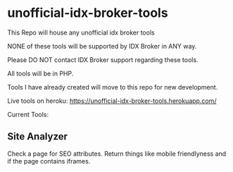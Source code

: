 # unofficial-idx-broker-tools

This Repo will house any unofficial idx broker tools

NONE of these tools will be supported by IDX Broker in ANY way. 

Please DO NOT contact IDX Broker support regarding these tools.

All tools will be in PHP.

Tools I have already created will move to this repo for new development.

Live tools on heroku: https://unofficial-idx-broker-tools.herokuapp.com/

Current Tools:

## Site Analyzer
Check a page for SEO attributes. Return things like mobile friendlyness and if the page contains iframes.
